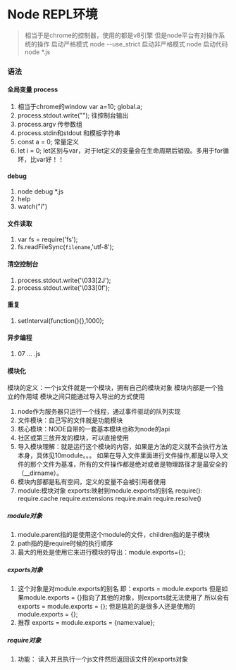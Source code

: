 #
# Node REPL环境
> 相当于是chrome的控制器，使用的都是v8引擎  但是node平台有对操作系统的操作 
>启动严格模式 node --use_strict
>启动非严格模式 node
>启动代码 node *.js


### 语法
#### 全局变量 process
   1. 相当于chrome的window
      var a=10; global.a;
   2. process.stdout.write("");    往控制台输出
   3. process.argv 传参数组
   4. process.stdin和stdout 和模板字符串
   5. const a = 0; 常量定义
   6. let i = 0; let区别与var，对于let定义的变量会在生命周期后销毁。多用于for循环，比var好！！
#### debug
   1. node debug *.js
   2. help
   3. watch("i")
#### 文件读取
   1. var fs = require('fs');
   2. fs.readFileSync(`filename`,'utf-8');
#### 清空控制台
   1. process.stdout.write('\033[2J');
   2. process.stdout.write('\033[0f');
#### 重复
   1. setInterval(function(){},1000);
#### 异步编程
   1. 07 ... .js   
#### 模块化
  模块的定义：一个js文件就是一个模块，拥有自己的模块对象
               模块内部是一个独立的作用域
               模块之间只能通过导入导出的方式使用
   1. node作为服务器只运行一个线程，通过事件驱动的队列实现
   2. 文件模块：自己写的文件就是功能模块
   3. 核心模块：NODE自带的一套基本模块也称为node的api
   4. 社区或第三放开发的模块，可以直接使用
   5. 导入模块理解：就是运行这个模块的内容，如果是方法的定义就不会执行方法本身，具体见10module。。。
      如果在导入文件里面进行文件操作,都是以导入文件的那个文件为基准，所有的文件操作都是绝对或者是物理路径才是最安全的（__dirname）。
   6. 模块内部都是私有空间，定义的变量不会被引用者使用
   7. module:模块对象
      exports:映射到module.exports的别名
      require(): require.cache
                  require.extensions
                 require.main
                 require.resolve()

##### module对象
   1. module.parent指的是使用这个module的文件，children指的是子模块
   2. path指的是require时候的执行顺序
   3. 最大的用处是使用它来进行模块的导出：module.exports={};
##### exports对象
   1. 这个对象是对module.exports的别名 即：exports = module.exports
         但是如果module.exports = {}指向了其他的对象，则exports就无法使用了
         所以会有 exports = module.exports = {};
         但是尴尬的是很多人还是使用的module.exports = {}; 
   2. 推荐 exports = module.exports = {name:value};

##### require对象
   1. 功能： 读入并且执行一个js文件然后返回该文件的exports对象
